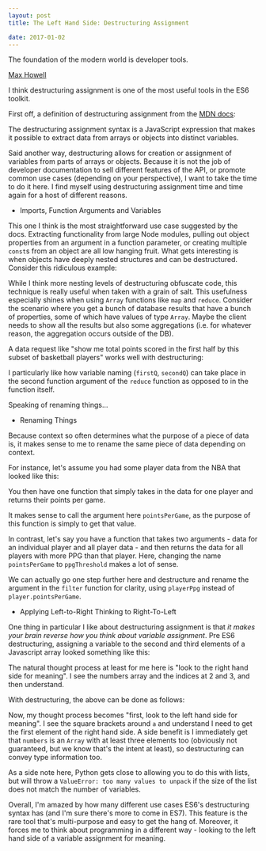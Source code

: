 ```yaml
---
layout: post
title: The Left Hand Side: Destructuring Assignment

date: 2017-01-02
---
```



>>
The foundation of the modern world is developer tools.
>>

[Max Howell](https://twitter.com/mxcl/status/619373095199969280?lang=en)

I think destructuring assignment is one of the most useful tools in the ES6 toolkit. 

First off, a definition of destructuring assignment from the [MDN docs](https://developer.mozilla.org/en-US/docs/Web/JavaScript/Reference/Operators/Destructuring_assignment):
 
 >>
 The destructuring assignment syntax is a JavaScript expression that makes it possible to extract data from arrays or objects into distinct variables.
 >>
 
Said another way, destructuring allows for creation or assignment of variables from parts of arrays or objects. Because it is not the job of developer documentation to sell different features of the API, or promote common use cases (depending on your perspective), I want to take the time to do it here. I find myself using destructuring assignment time and time again for a host of different reasons. 

* Imports, Function Arguments and Variables

This one I think is the most straightforward use case suggested by the docs. Extracting functionality from large Node modules, pulling out object properties from an argument in a function parameter, or creating multiple `const`s from an object are all low hanging fruit. What gets interesting is when objects have deeply nested structures and can be destructured. Consider this ridiculous example:

<script src="https://gist.github.com/BenBrostoff/c30b2ef1f5c4022c6b977ef75c1ac590.js"></script>

While I think more nesting levels of destructuring obfuscate code, this technique is really useful when taken with a grain of salt. This usefulness especially shines when using `Array` functions like `map` and `reduce`. Consider the scenario where you get a bunch of database results that have a bunch of properties, some of which have values of type `Array`. Maybe the client needs to show all the results but also some aggregations (i.e. for whatever reason, the aggregation occurs outside of the DB).

A data request like "show me total points scored in the first half by this subset of basketball players" works well with destructuring:

<script src="https://gist.github.com/BenBrostoff/ae147b4908812281305a40a760f76aaf.js"></script>

I particularly like how variable naming (`firstQ`, `secondQ`) can take place in the second function argument of the `reduce` function as opposed to in the function itself.

Speaking of renaming things...

* Renaming Things

Because context so often determines what the purpose of a piece of data is, it makes sense to me to rename the same piece of data depending on context.

For instance, let's assume you had some player data from the NBA that looked like this:

<script src="https://gist.github.com/BenBrostoff/2604218271ca8d8b60577e76be6f8735.js"></script>

You then have one function that simply takes in the data for one player and returns their points per game.

<script src="https://gist.github.com/BenBrostoff/041e34686f448133840c6bc94b95c62f.js"></script>

It makes sense to call the argument here `pointsPerGame`, as the purpose of this function is simply to get that value. 

In contrast, let's say you have a function that takes two arguments - data for an individual player and all player data - and then returns the data for all players with more PPG than that player. Here, changing the name `pointsPerGame` to `ppgThreshold` makes a lot of sense.

<script src="https://gist.github.com/BenBrostoff/0f2e87a7a72043c17183035ec865272e.js"></script>

We can actually go one step further here and destructure and rename the argument in the `filter` function for clarity, using `playerPpg` instead of `player.pointsPerGame`.

<script src="https://gist.github.com/BenBrostoff/e0b5b1a6c94f58e5a26ae74c33688c89.js"></script>

* Applying Left-to-Right Thinking to Right-To-Left

One thing in particular I like about destructuring assignment is that *it makes your brain reverse how you think about variable assignment*. Pre ES6 destructuring, assigning a variable to the second and third elements of a Javascript array looked something like this:

<script src="https://gist.github.com/BenBrostoff/d09ea100babb266b1c8b918348faf534.js"></script>

The natural thought process at least for me here is "look to the right hand side for meaning". I see the numbers array and the indices at 2 and 3, and then understand.

<script src="https://gist.github.com/BenBrostoff/d09ea100babb266b1c8b918348faf534.js"></script>

With destructuring, the above can be done as follows:

Now, my thought process becomes "first, look to the left hand side for meaning". I see the square brackets around `a` and understand I need to get the first element of the right hand side. A side benefit is I immediately get that `numbers` is an `Array` with at least three elements too (obviously not guaranteed, but we know that's the intent at least), so destructuring can convey type information too.

<script src="https://gist.github.com/BenBrostoff/600e5c1e6b3e33a420829b3bb3062fd6.js"></script>

 As a side note here, Python gets close to allowing you to do this with lists, but will throw a `ValueError: too many values to unpack` if the size of the list does not match the number of variables. 

Overall, I'm amazed by how many different use cases ES6's destructuring syntax has (and I'm sure there's more to come in ES7). This feature is the rare tool that's multi-purpose and easy to get the hang of. Moreover, it forces me to think about programming in a different way - looking to the left hand side of a variable assignment for meaning.
